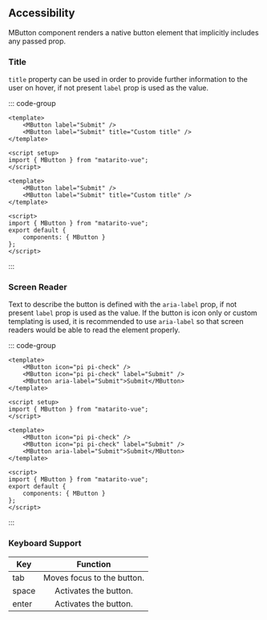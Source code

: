 ## Accessibility

MButton component renders a native button element that implicitly includes any passed prop.

### Title

`title` property can be used in order to provide further information to the user on hover, if not present `label` prop is used as the value.

::: code-group

```vue [Composition API]
<template>
	<MButton label="Submit" />
	<MButton label="Submit" title="Custom title" />
</template>

<script setup>
import { MButton } from "matarito-vue";
</script>
```

```vue [Options API]
<template>
	<MButton label="Submit" />
	<MButton label="Submit" title="Custom title" />
</template>

<script>
import { MButton } from "matarito-vue";
export default {
	components: { MButton }
};
</script>
```

:::

### Screen Reader

Text to describe the button is defined with the `aria-label` prop, if not present `label` prop is used as the value. If the button is icon only or custom templating is used, it is recommended to use `aria-label` so that screen readers would be able to read the element properly.

::: code-group

```vue [Composition API]
<template>
	<MButton icon="pi pi-check" />
	<MButton icon="pi pi-check" label="Submit" />
	<MButton aria-label="Submit">Submit</MButton>
</template>

<script setup>
import { MButton } from "matarito-vue";
</script>
```

```vue [Options API]
<template>
	<MButton icon="pi pi-check" />
	<MButton icon="pi pi-check" label="Submit" />
	<MButton aria-label="Submit">Submit</MButton>
</template>

<script>
import { MButton } from "matarito-vue";
export default {
	components: { MButton }
};
</script>
```

:::

### Keyboard Support

<div class="full-width d-table">

| Key   |          Function          |
| ----- | :------------------------: |
| tab   | Moves focus to the button. |
| space |   Activates the button.    |
| enter |   Activates the button.    |

</div>
